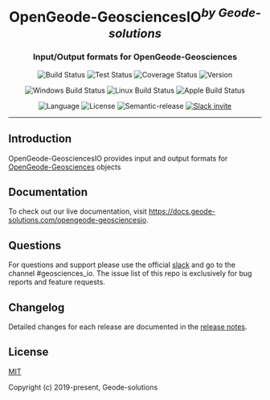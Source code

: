 <h1 align="center">OpenGeode-GeosciencesIO<sup><i>by Geode-solutions</i></sup></h1>
<h3 align="center">Input/Output formats for OpenGeode-Geosciences</h3>

<p align="center">
  <img src="https://dev.azure.com/GeodeSolutions/Geode/_apis/build/status/Geode-solutions.OpenGeode-GeosciencesIO?branchName=master" alt="Build Status">
  <img src="https://img.shields.io/azure-devops/tests/GeodeSolutions/Geode/12/master.svg?compact_message" alt="Test Status">
  <img src="https://img.shields.io/azure-devops/coverage/GeodeSolutions/Geode/12/master.svg" alt="Coverage Status">
  <img src="https://img.shields.io/github/release/Geode-solutions/OpenGeode-GeosciencesIO.svg" alt="Version">
</p>

<p align="center">
  <img src="https://dev.azure.com/GeodeSolutions/Geode/_apis/build/status/Geode-solutions.OpenGeode-GeosciencesIO?branchName=master&jobName=Test_Windows&label=Windows" alt="Windows Build Status">
  <img src="https://dev.azure.com/GeodeSolutions/Geode/_apis/build/status/Geode-solutions.OpenGeode-GeosciencesIO?branchName=master&jobName=Test_Ubuntu&label=Linux" alt="Linux Build Status">
  <img src="https://dev.azure.com/GeodeSolutions/Geode/_apis/build/status/Geode-solutions.OpenGeode-GeosciencesIO?branchName=master&jobName=Test_Mac&label=macOS" alt="Apple Build Status">
</p>

<p align="center">
  <img src="https://img.shields.io/badge/C%2B%2B-11-blue.svg" alt="Language">
  <img src="https://img.shields.io/badge/license-MIT-blue.svg" alt="License">
  <img src="https://img.shields.io/badge/%20%20%F0%9F%93%A6%F0%9F%9A%80-semantic--release-e10079.svg" alt="Semantic-release">
  <a href="https://slackin-opengeode.herokuapp.com"><img src="https://slackin-opengeode.herokuapp.com/badge.svg" alt="Slack invite"></a>
</p>

---

## Introduction

OpenGeode-GeosciencesIO provides input and output formats for [OpenGeode-Geosciences] objects

[OpenGeode-Geosciences]: https://github.com/Geode-solutions/OpenGeode-Geosciences

## Documentation

To check out our live documentation, visit https://docs.geode-solutions.com/opengeode-geosciencesio.

## Questions
For questions and support please use the official [slack](https://slackin-opengeode.herokuapp.com) and go to the channel #geosciences_io. The issue list of this repo is exclusively for bug reports and feature requests. 

## Changelog

Detailed changes for each release are documented in the [release notes](https://github.com/Geode-solutions/OpenGeode-GeosciencesIO/releases).


## License

[MIT](https://opensource.org/licenses/MIT)

Copyright (c) 2019-present, Geode-solutions
